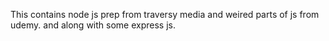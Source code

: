 This contains node js prep from traversy media and weired parts of js from udemy. and along with some express js. 
